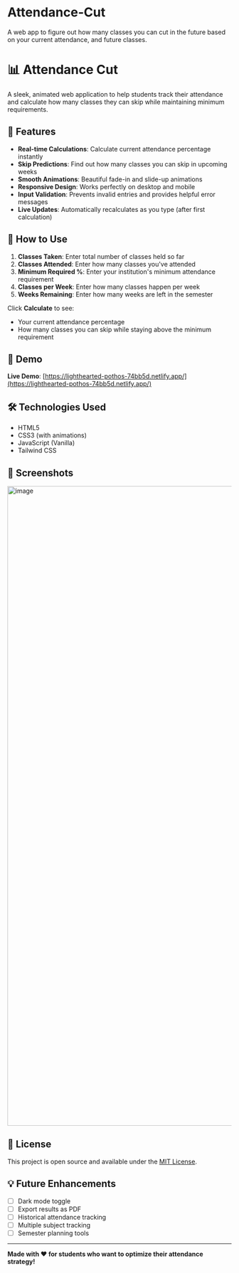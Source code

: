 # Attendance-Cut
A web app to figure out how many classes you can cut in the future based on your current attendance, and future classes.




# 📊 Attendance Cut

A sleek, animated web application to help students track their attendance and calculate how many classes they can skip while maintaining minimum requirements.

## 🚀 Features

- **Real-time Calculations**: Calculate current attendance percentage instantly
- **Skip Predictions**: Find out how many classes you can skip in upcoming weeks
- **Smooth Animations**: Beautiful fade-in and slide-up animations
- **Responsive Design**: Works perfectly on desktop and mobile
- **Input Validation**: Prevents invalid entries and provides helpful error messages
- **Live Updates**: Automatically recalculates as you type (after first calculation)

## 🎯 How to Use

1. **Classes Taken**: Enter total number of classes held so far
2. **Classes Attended**: Enter how many classes you've attended
3. **Minimum Required %**: Enter your institution's minimum attendance requirement
4. **Classes per Week**: Enter how many classes happen per week
5. **Weeks Remaining**: Enter how many weeks are left in the semester

Click **Calculate** to see:
- Your current attendance percentage
- How many classes you can skip while staying above the minimum requirement

## 🎨 Demo

**Live Demo**: [https://lighthearted-pothos-74bb5d.netlify.app/](https://lighthearted-pothos-74bb5d.netlify.app/)

## 🛠️ Technologies Used

- HTML5
- CSS3 (with animations)
- JavaScript (Vanilla)
- Tailwind CSS

## 📱 Screenshots

<img width="2559" height="1439" alt="image" src="https://github.com/user-attachments/assets/b318ca3b-ad1c-40f2-821c-c7f4f612a212" />


## 📝 License

This project is open source and available under the [MIT License](LICENSE).

## 💡 Future Enhancements

- [ ] Dark mode toggle
- [ ] Export results as PDF
- [ ] Historical attendance tracking
- [ ] Multiple subject tracking
- [ ] Semester planning tools

---

**Made with ❤️ for students who want to optimize their attendance strategy!**

